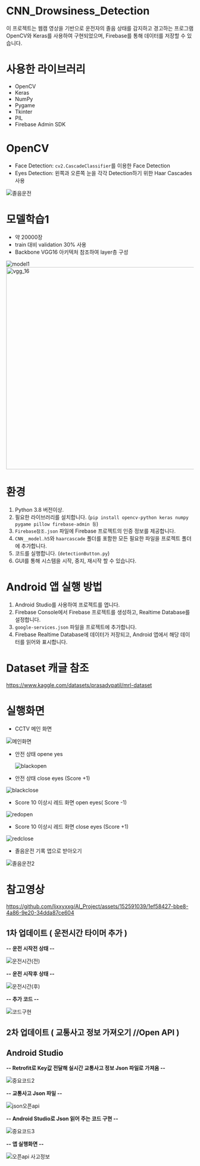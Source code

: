 # CNN_Drowsiness_Detection

이 프로젝트는 웹캠 영상을 기반으로 운전자의 졸음 상태를 감지하고 경고하는 프로그램
OpenCV와 Keras를 사용하여 구현되었으며, Firebase를 통해 데이터를 저장할 수 있습니다.

# 사용한 라이브러리

- OpenCV
- Keras
- NumPy
- Pygame
- Tkinter
- PIL
- Firebase Admin SDK

# OpenCV
- Face Detection: `cv2.CascadeClassifier`를 이용한 Face Detection
- Eyes Detection: 왼쪽과 오른쪽 눈을 각각 Detection하기 위한 Haar Cascades 사용
  
![졸음운전](https://github.com/JOJUNHYUNG0818/Drowsiness_Detection/assets/152590602/279216dc-5291-48bd-bf74-aa668d036537)

# 모델학습1
- 약 20000장
- train 대비 validation 30% 사용
- Backbone VGG16 아키텍처 참조하여 layer층 구성
  
![model1](https://github.com/ljxxyxxg/AI_Project/assets/152591039/5318acc7-cb67-4bd5-9cfb-4025e6d6963f)
<img width="543" alt="vgg_16" src="https://github.com/JOJUNHYUNG0818/Drowsiness_Detection/assets/152590602/e0307082-500b-4a9f-b200-d1ea10b8c4ee">

# 환경

1. Python 3.8 버전이상.
2. 필요한 라이브러리를 설치합니다. (`pip install opencv-python keras numpy pygame pillow firebase-admin 등`)
3. `Firebase참조.json` 파일에 Firebase 프로젝트의 인증 정보를 제공합니다.
4. `CNN__model.h5`와 `haarcascade` 폴더를 포함한 모든 필요한 파일을 프로젝트 폴더에 추가합니다.
5. 코드를 실행합니다. (`detectionButton.py`)
6. GUI를 통해 시스템을 시작, 중지, 재시작 할 수 있습니다.

# Android 앱 실행 방법

1. Android Studio를 사용하여 프로젝트를 엽니다.
2. Firebase Console에서 Firebase 프로젝트를 생성하고, Realtime Database를 설정합니다.
3. `google-services.json` 파일을 프로젝트에 추가합니다.
4. Firebase Realtime Database에 데이터가 저장되고, Android 앱에서 해당 데이터를 읽어와 표시합니다.

# Dataset 캐글 참조
https://www.kaggle.com/datasets/prasadvpatil/mrl-dataset

# 실행화면 
- CCTV 메인 화면
 
![메인화면](https://github.com/JOJUNHYUNG0818/Drowsiness_Detection/assets/152590602/b5285fa2-2244-4f1d-aca2-064b81cc5fec)

- 안전 상태 opene yes
 
  ![blackopen](https://github.com/JOJUNHYUNG0818/Drowsiness_Detection/assets/152590602/d679a42c-9cee-40dd-b3df-44fd7c9f6d00)
  
- 안전 상태 close eyes (Score +1)
  
![blackclose](https://github.com/JOJUNHYUNG0818/Drowsiness_Detection/assets/152590602/eaab1b42-0a4c-4875-ad47-b604573e1f7b)

- Score 10 이상시 레드 화면 open eyes( Score -1) 
 
![redopen](https://github.com/JOJUNHYUNG0818/Drowsiness_Detection/assets/152590602/dee0f54b-3ecb-4058-8a95-08fe7183c878)

- Score 10 이상시 레드 화면 close eyes (Score +1)

![redclose](https://github.com/JOJUNHYUNG0818/Drowsiness_Detection/assets/152590602/520745f9-3e27-4435-a5a0-05b409629647)

- 졸음운전 기록 앱으로 받아오기
  
![졸음운전2](https://github.com/JOJUNHYUNG0818/Drowsiness_Detection/assets/152590602/30ff11c1-42d2-4651-a610-caf4bfc244ff)

# 참고영상
https://github.com/ljxxyxxg/AI_Project/assets/152591039/1ef58427-bbe8-4a86-9e20-34dda87ce604


## 1차 업데이트 ( 운전시간 타이머 추가 )
**-- 운전 시작전 상태 --**

![운전시간(전)](https://github.com/JOJUNHYUNG0818/Drowsiness_Detection/assets/152590602/a4b910e9-5c1c-4166-90a0-2247dce6a1de)


**-- 운전 시작후 상태 --**

![운전시간(후)](https://github.com/JOJUNHYUNG0818/Drowsiness_Detection/assets/152590602/17d8e5f7-0710-4f6e-b672-dc04eef0d713)

**-- 추가 코드 --**

![코드구현](https://github.com/JOJUNHYUNG0818/Drowsiness_Detection/assets/152590602/c18db118-faeb-4c85-a330-c74f5adc0a05)


## 2차 업데이트 ( 교통사고 정보 가져오기 //Open API )
## Android Studio 
**-- Retrofit로 Key값 전달해 실시간 교통사고 정보 Json 파일로 가져옴 --**

![중요코드2](https://github.com/JOJUNHYUNG0818/Drowsiness_Detection/assets/152590602/035547bf-0ef4-4ae4-be67-52da1a5de203)

**-- 교통사고 Json 파일 --**

![json오픈api](https://github.com/JOJUNHYUNG0818/Drowsiness_Detection/assets/152590602/8fe6e320-576d-43e9-a87a-7ab5ccf3d381)

**-- Android Studio로 Json 읽어 주는 코드 구현 --**

![중요코드3](https://github.com/JOJUNHYUNG0818/Drowsiness_Detection/assets/152590602/eb61e43d-85b0-4183-b911-e726da8d579b)

**-- 앱 실행화면 --**

![오픈api 사고정보](https://github.com/JOJUNHYUNG0818/Drowsiness_Detection/assets/152590602/02f4a1ae-4ef9-4a27-b9fc-7d040efb6869)




